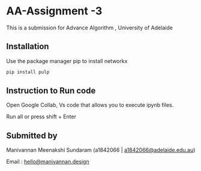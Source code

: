 # AA-Assignment -3

This is a submission for Advance Algorithm , University of Adelaide

## Installation

Use the package manager pip to install networkx

```bash
pip install pulp
```

## Instruction to Run code

Open Google Collab, Vs code that allows you to execute ipynb files.

Run all or press shift + Enter


## Submitted by
Manivannan Meenakshi Sundaram (a1842066 | a1842066@adelaide.edu.au)

Email : hello@manivannan.design